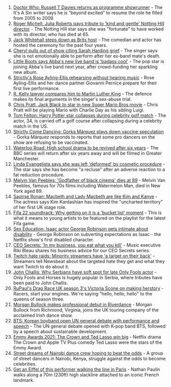 1. [Doctor Who: Russell T Davies returns as programme showrunner](https://www.bbc.co.uk/news/entertainment-arts-58682472?at_medium=RSS&at_campaign=KARANGA) - The It's A Sin writer says he is "beyond excited" to resume the role he filled from 2005 to 2009.
2. [Roger Michell: Julia Roberts pays tribute to 'kind and gentle' Notting Hill director](https://www.bbc.co.uk/news/entertainment-arts-58675644?at_medium=RSS&at_campaign=KARANGA) - The Notting Hill star says she was "fortunate" to have worked with its director, who has died at 65.
3. [Jack Whitehall steps down as Brits host](https://www.bbc.co.uk/news/entertainment-arts-58678957?at_medium=RSS&at_campaign=KARANGA) - The comedian and actor has hosted the ceremony for the past four years.
4. [Cheryl pulls out of show citing Sarah Harding grief](https://www.bbc.co.uk/news/uk-england-birmingham-58681707?at_medium=RSS&at_campaign=KARANGA) - The singer says she is not emotionally able to perform after her ex-band mate's death.
5. [Little Boots says Abba's new live band is 'badass cool'](https://www.bbc.co.uk/news/entertainment-arts-58649415?at_medium=RSS&at_campaign=KARANGA) - The pop star is joining Abba's live band next year, after crowd-funding her sparkling new album.
6. [Strictly's Rose Ayling-Ellis rehearsing without hearing music](https://www.bbc.co.uk/news/entertainment-arts-58658886?at_medium=RSS&at_campaign=KARANGA) - Rose Ayling-Ellis and her dance partner Giovanni Pernice prepare for their first live performance.
7. [R. Kelly lawyer compares him to Martin Luther King](https://www.bbc.co.uk/news/entertainment-arts-58672967?at_medium=RSS&at_campaign=KARANGA) - The defence makes its final arguments in the singer's sex-abuse trial.
8. [Chris Pratt, Jack Black to star in new Super Mario Bros movie](https://www.bbc.co.uk/news/newsbeat-58675963?at_medium=RSS&at_campaign=KARANGA) - Chris Pratt will be playing Mario with Charlie Day as his sibling Luigi.
9. [Tom Felton: Harry Potter star collapses during celebrity golf match](https://www.bbc.co.uk/news/world-us-canada-58673550?at_medium=RSS&at_campaign=KARANGA) - The actor, 34, is carried off a golf course after collapsing during a celebrity match in the US.
10. [Strictly Come Dancing: Gorka Márquez plays down vaccine speculation](https://www.bbc.co.uk/news/entertainment-arts-58665833?at_medium=RSS&at_campaign=KARANGA) - Gorka Márquez responds to reports that some pro dancers on the show are refusing to be vaccinated.
11. [Waterloo Road: High school drama to be revived after six years](https://www.bbc.co.uk/news/entertainment-arts-58662762?at_medium=RSS&at_campaign=KARANGA) - The BBC series will return after six years away and will be filmed in Greater Manchester.
12. [Linda Evangelista says she was left 'deformed' by cosmetic procedure](https://www.bbc.co.uk/news/entertainment-arts-58662756?at_medium=RSS&at_campaign=KARANGA) - The star says she has become "a recluse" after an adverse reaction to a fat reduction procedure.
13. [Melvin Van Peebles: 'Godfather of black cinema' dies at 89](https://www.bbc.co.uk/news/entertainment-arts-58662525?at_medium=RSS&at_campaign=KARANGA) - Melvin Van Peebles, famous for 70s films including Watermelon Man, died in New York aged 89.
14. [Saoirse Ronan: Macbeth and Lady Macbeth are like Kim and Kanye](https://www.bbc.co.uk/news/entertainment-arts-58627498?at_medium=RSS&at_campaign=KARANGA) - The actress says Kim Kardashian has inspired the "uncharted territory" of her first UK stage role.
15. [Fifa 22 soundtrack: Why getting on it is a 'bucket list' moment](https://www.bbc.co.uk/news/newsbeat-58637447?at_medium=RSS&at_campaign=KARANGA) - This is what it means to young artists to be featured on the playlist for the latest Fifa game.
16. [Sex Education: Isaac actor George Robinson gets intimate about disability](https://www.bbc.co.uk/news/entertainment-arts-58623652?at_medium=RSS&at_campaign=KARANGA) - George Robinson on subverting expectations as Isaac - the Netflix show's first disabled character.
17. [CEO Secrets: 'In my business, you eat what you kill'](https://www.bbc.co.uk/news/business-58598136?at_medium=RSS&at_campaign=KARANGA) - Music executive Riki Bleau shares his business advice for our CEO Secrets series.
18. [Twitch hate raids: Minority streamers have 'a target on their back'](https://www.bbc.co.uk/news/newsbeat-58594732?at_medium=RSS&at_campaign=KARANGA) - Streamers tell Newsbeat about the targeted hate they get and what they want Twitch to do about it.
19. [John Challis: Why Serbians have soft spot for late Only Fools actor](https://www.bbc.co.uk/news/world-europe-58630500?at_medium=RSS&at_campaign=KARANGA) - Only Fools and Horses is hugely popular in Serbia, where tributes have been paid to John Challis.
20. [RuPaul's Drag Race UK season 3's Victoria Scone on making herstory](https://www.bbc.co.uk/news/entertainment-arts-58656172?at_medium=RSS&at_campaign=KARANGA) - Racers, start your engines. We're saying "hello, hello, hello" to the queens of season three.
21. [Morgan Bullock makes professional debut in Riverdance](https://www.bbc.co.uk/news/entertainment-arts-58602633?at_medium=RSS&at_campaign=KARANGA) - Morgan Bullock from Richmond, Virginia, joins the UK touring company of the acclaimed Irish dance show.
22. [BTS: Korean boyband open UN general debate with performance and speech](https://www.bbc.co.uk/news/world-58644982?at_medium=RSS&at_campaign=KARANGA) - The UN general debate opened with K-pop band BTS, followed by a speech about sustainable development.
23. [Emmy Awards 2021: The Crown and Ted Lasso win big](https://www.bbc.co.uk/news/entertainment-arts-58620187?at_medium=RSS&at_campaign=KARANGA) - Netflix drama The Crown and Apple TV Plus comedy Ted Lasso were the stars of the Emmy Award.
24. [Street dreams of Nairobi dance crew hoping to beat the odds](https://www.bbc.co.uk/news/world-africa-58602632?at_medium=RSS&at_campaign=KARANGA) - A group of street dancers in Nairobi, Kenya, struggle against the odds to become celebrities.
25. [Get an Eiffel of this performer walking the line in Paris](https://www.bbc.co.uk/news/world-europe-58612966?at_medium=RSS&at_campaign=KARANGA) - Nathan Paulin walks along a 70m (230ft) high slackline attached to an iconic French landmark.
